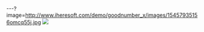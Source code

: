 ---?image=http://www.iheresoft.com/demo/goodnumber_x/images/15457935156omcq55j.jpg
![](https://sv1.picz.in.th/images/2019/12/16/iskHlV.png)